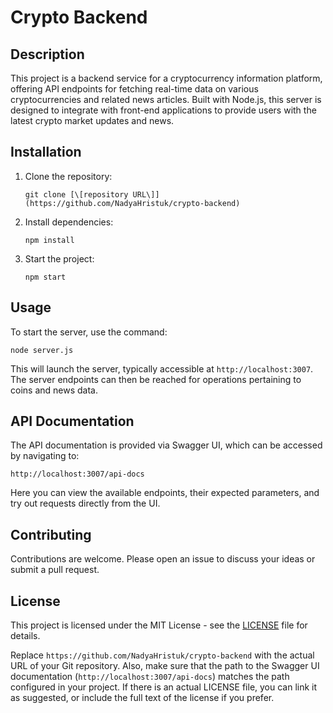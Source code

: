 # Crypto Backend

## Description

This project is a backend service for a cryptocurrency information platform, offering API endpoints for fetching real-time data on various cryptocurrencies and related news articles. Built with Node.js, this server is designed to integrate with front-end applications to provide users with the latest crypto market updates and news.

## Installation

1. Clone the repository:
   ```
   git clone [\[repository URL\]](https://github.com/NadyaHristuk/crypto-backend)
   ```
2. Install dependencies:
   ```
   npm install
   ```
3. Start the project:
   ```
   npm start
   ```

## Usage

To start the server, use the command:
```
node server.js
```
This will launch the server, typically accessible at `http://localhost:3007`. The server endpoints can then be reached for operations pertaining to coins and news data.

## API Documentation

The API documentation is provided via Swagger UI, which can be accessed by navigating to:
```
http://localhost:3007/api-docs
```
Here you can view the available endpoints, their expected parameters, and try out requests directly from the UI.

## Contributing

Contributions are welcome. Please open an issue to discuss your ideas or submit a pull request.

## License

This project is licensed under the MIT License - see the [LICENSE](LICENSE) file for details.

Replace `https://github.com/NadyaHristuk/crypto-backend` with the actual URL of your Git repository. Also, make sure that the path to the Swagger UI documentation (`http://localhost:3007/api-docs`) matches the path configured in your project. If there is an actual LICENSE file, you can link it as suggested, or include the full text of the license if you prefer.
